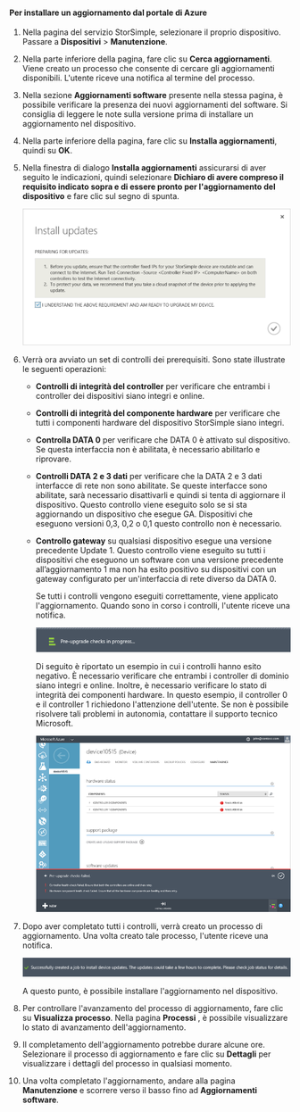 <!--author=alkohli last changed: 03/17/16-->

#### <a name="to-install-an-update-from-the-azure-portal"></a>Per installare un aggiornamento dal portale di Azure
1. Nella pagina del servizio StorSimple, selezionare il proprio dispositivo. Passare a **Dispositivi** > **Manutenzione**.
2. Nella parte inferiore della pagina, fare clic su **Cerca aggiornamenti**. Viene creato un processo che consente di cercare gli aggiornamenti disponibili. L'utente riceve una notifica al termine del processo.
3. Nella sezione **Aggiornamenti software** presente nella stessa pagina, è possibile verificare la presenza dei nuovi aggiornamenti del software. Si consiglia di leggere le note sulla versione prima di installare un aggiornamento nel dispositivo.
4. Nella parte inferiore della pagina, fare clic su **Installa aggiornamenti**, quindi su **OK**.
5. Nella finestra di dialogo **Installa aggiornamenti** assicurarsi di aver seguito le indicazioni, quindi selezionare **Dichiaro di avere compreso il requisito indicato sopra e di essere pronto per l'aggiornamento del dispositivo** e fare clic sul segno di spunta.
   
    ![Messaggio di conferma](./media/storsimple-install-update2-via-portal/InstallUpdate12_2M.png)
6. Verrà ora avviato un set di controlli dei prerequisiti. Sono state illustrate le seguenti operazioni:
   
   * **Controlli di integrità del controller** per verificare che entrambi i controller dei dispositivi siano integri e online.
   * **Controlli di integrità del componente hardware** per verificare che tutti i componenti hardware del dispositivo StorSimple siano integri.
   * **Controlla DATA 0** per verificare che DATA 0 è attivato sul dispositivo. Se questa interfaccia non è abilitata, è necessario abilitarlo e riprovare.
   * **Controlli DATA 2 e 3 dati** per verificare che la DATA 2 e 3 dati interfacce di rete non sono abilitate. Se queste interfacce sono abilitate, sarà necessario disattivarli e quindi si tenta di aggiornare il dispositivo. Questo controllo viene eseguito solo se si sta aggiornando un dispositivo che esegue GA. Dispositivi che eseguono versioni 0,3, 0,2 o 0,1 questo controllo non è necessario.
   * **Controllo gateway** su qualsiasi dispositivo esegue una versione precedente Update 1. Questo controllo viene eseguito su tutti i dispositivi che eseguono un software con una versione precedente all’aggiornamento 1 ma non ha esito positivo su dispositivi con un gateway configurato per un'interfaccia di rete diverso da DATA 0.
     
     Se tutti i controlli vengono eseguiti correttamente, viene applicato l'aggiornamento. Quando sono in corso i controlli, l'utente riceve una notifica.
     
     ![Notifica sul controllo preliminare](./media/storsimple-install-update2-via-portal/InstallUpdate12_3M.png)
     
     Di seguito è riportato un esempio in cui i controlli hanno esito negativo. È necessario verificare che entrambi i controller di dominio siano integri e online. Inoltre, è necessario verificare lo stato di integrità dei componenti hardware. In questo esempio, il controller 0 e il controller 1 richiedono l'attenzione dell'utente. Se non è possibile risolvere tali problemi in autonomia, contattare il supporto tecnico Microsoft.
     
       ![Controlli non riusciti](./media/storsimple-install-update2-via-portal/HCS_PreUpgradeChecksFailed-include.png)
7. Dopo aver completato tutti i controlli, verrà creato un processo di aggiornamento. Una volta creato tale processo, l'utente riceve una notifica.
   
    ![Creazione del processo di aggiornamento](./media/storsimple-install-update2-via-portal/InstallUpdate12_44M.png)
   
    A questo punto, è possibile installare l'aggiornamento nel dispositivo.
8. Per controllare l'avanzamento del processo di aggiornamento, fare clic su **Visualizza processo**. Nella pagina **Processi** , è possibile visualizzare lo stato di avanzamento dell'aggiornamento.
9. Il completamento dell'aggiornamento potrebbe durare alcune ore. Selezionare il processo di aggiornamento e fare clic su **Dettagli** per visualizzare i dettagli del processo in qualsiasi momento.
10. Una volta completato l'aggiornamento, andare alla pagina **Manutenzione** e scorrere verso il basso fino ad **Aggiornamenti software**.



<!--HONumber=Nov16_HO3-->


